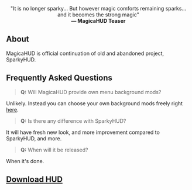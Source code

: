 <p align="center">
"It is no longer sparky... But however magic comforts remaining sparks... and it becomes the strong magic"<br />
<b>— MagicaHUD Teaser</b>
</p>

## About

MagicaHUD is official continuation of old and abandoned project, SparkyHUD.

## Frequently Asked Questions

> **Q:** Will MagicaHUD provide own menu background mods?

Unlikely. Instead you can choose your own background mods freely right [here](https://gamebanana.com/mods/cats/1646).

> **Q:** Is there any difference with SparkyHUD?

It will have fresh new look, and more improvement compared to SparkyHUD, and more.

> **Q:** When will it be released?

When it's done.

## [Download HUD](https://toonhud.com/user/ah_roon_gaming_ii/theme/QBM3QSWW/)
